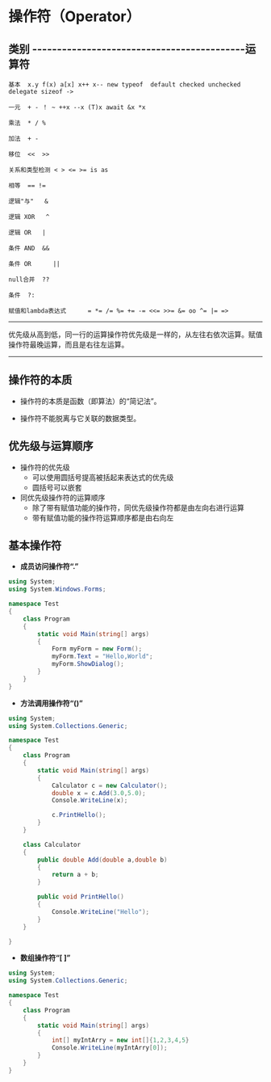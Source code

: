 # **操作符（Operator）**
## **类别**	-------------------------------------------**运算符**
```
基本	x.y f(x) a[x] x++ x-- new typeof  default checked unchecked delegate sizeof ->
```
```
一元	+ - ！ ~ ++x --x (T)x await &x *x
```
```
乘法	* / %
```
```
加法	+ -
```
```
移位	<<  >>
```
```
关系和类型检测	< > <= >= is as
```
```
相等	== !=
```
```
逻辑"与"	&
```
```
逻辑 XOR	 ^ 
```
```
逻辑 OR   |
```
```
条件 AND	&&
```
```
条件 OR	   ||
```
```
null合并	?? 
```
```
条件	?:
```
```
赋值和lambda表达式	  = *= /= %= += -= <<= >>= &= oo ^= |= =>
```
***
优先级从高到低，同一行的运算操作符优先级是一样的，从左往右依次运算。赋值操作符最晚运算，而且是右往左运算。
***

## 操作符的本质
* 操作符的本质是函数（即算法）的“简记法”。

* 操作符不能脱离与它关联的数据类型。

## 优先级与运算顺序
* 操作符的优先级
    * 可以使用圆括号提高被括起来表达式的优先级
    * 圆括号可以嵌套
* 同优先级操作符的运算顺序
  *  除了带有赋值功能的操作符，同优先级操作符都是由左向右进行运算
  *  带有赋值功能的操作符运算顺序都是由右向左

## 基本操作符
* **成员访问操作符“.”**
```C#
using System;
using System.Windows.Forms;

namespace Test
{
    class Program
    {
        static void Main(string[] args)
        {
            Form myForm = new Form();
            myForm.Text = "Hello,World";
            myForm.ShowDialog();
        }
    }
}
```

* **方法调用操作符“()”**
```C#
using System;
using System.Collections.Generic;

namespace Test
{
    class Program
    {
        static void Main(string[] args)
        {
            Calculator c = new Calculator();
            double x = c.Add(3.0,5.0);
            Console.WriteLine(x);

            c.PrintHello();
        }
    }

    class Calculator
    {
        public double Add(double a,double b)
        {
            return a + b;
        }

        public void PrintHello()
        {
            Console.WriteLine("Hello");
        }
    }

}
```

* **数组操作符“[ ]”**
```C#
using System;
using System.Collections.Generic;

namespace Test
{
    class Program
    {
        static void Main(string[] args)
        {
            int[] myIntArry = new int[]{1,2,3,4,5}
            Console.WriteLine(myIntArry[0]);
        }
    }
}

